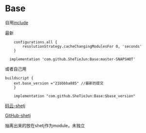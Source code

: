 # Base
   自用[include](include.MD)



最新
```
    configurations.all {
        resolutionStrategy.cacheChangingModulesFor 0, 'seconds'
    }
```

```
  implementation 'com.github.SheTieJun:Base:master-SNAPSHOT'
```

或者自己用
```
buildscript {
    ext.base_version ="21bbbba885" //最新的提交
    }
```

```
    implementation "com.github.SheTieJun:Base:$base_version"
```

[码云-shetj](https://gitee.com/shetj/DIYAlbume)

[GitHub-shetj](https://github.com/SheTieJun)

抽离出来的放在shetj作为module，未独立